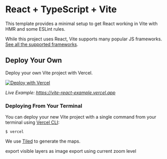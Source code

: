 # React + TypeScript + Vite

This template provides a minimal setup to get React working in Vite with HMR and some ESLint rules.

While this project uses React, Vite supports many popular JS frameworks. [See all the supported frameworks](https://vitejs.dev/guide/#scaffolding-your-first-vite-project).

## Deploy Your Own

Deploy your own Vite project with Vercel.

[![Deploy with Vercel](https://vercel.com/button)](https://vercel.com/new/clone?repository-url=https://github.com/vercel/examples/tree/main/framework-boilerplates/vite-react&template=vite-react)

_Live Example: https://vite-react-example.vercel.app_

### Deploying From Your Terminal

You can deploy your new Vite project with a single command from your terminal using [Vercel CLI](https://vercel.com/download):

```shell
$ vercel
```

We use [Tiled](https://www.mapeditor.org/) to generate the maps.

export visible layers as image
export using current zoom level